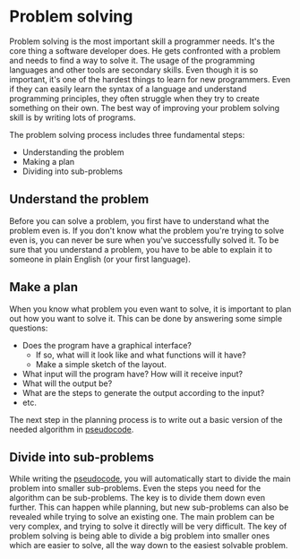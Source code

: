 # Problem solving

Problem solving is the most important skill a programmer needs. It's the core thing a software developer does. He gets confronted with a problem and needs to find a way to solve it. The usage of the programming languages and other tools are secondary skills. Even though it is so important, it's one of the hardest things to learn for new programmers. Even if they can easily learn the syntax of a language and understand programming principles, they often struggle when they try to create something on their own. The best way of improving your problem solving skill is by writing lots of programs.

The problem solving process includes three fundamental steps:

- Understanding the problem
- Making a plan
- Dividing into sub-problems

## Understand the problem

Before you can solve a problem, you first have to understand what the problem even is. If you don't know what the problem you're trying to solve even is, you can never be sure when you've successfully solved it. To be sure that you understand a problem, you have to be able to explain it to someone in plain English (or your first language).

## Make a plan

When you know what problem you even want to solve, it is important to plan out how you want to solve it. This can be done by answering some simple questions:

- Does the program have a graphical interface?
	- If so, what will it look like and what functions will it have?
	- Make a simple sketch of the layout.
- What input will the program have? How will it receive input?
- What will the output be?
- What are the steps to generate the output according to the input?
- etc.

The next step in the planning process is to write out a basic version of the needed algorithm in [pseudocode](pseudocode.md).

## Divide into sub-problems

While writing the [pseudocode](pseudocode.md), you will automatically start to divide the main problem into smaller sub-problems. Even the steps you need for the algorithm can be sub-problems. The key is to divide them down even further. This can happen while planning, but new sub-problems can also be revealed while trying to solve an existing one. The main problem can be very complex, and trying to solve it directly will be very difficult. The key of problem solving is being able to divide a big problem into smaller ones which are easier to solve, all the way down to the easiest solvable problem.